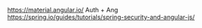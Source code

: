 https://material.angular.io/
Auth + Ang https://spring.io/guides/tutorials/spring-security-and-angular-js/
